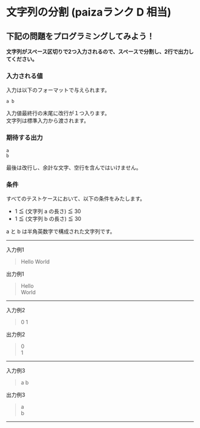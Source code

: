 # 文字列の分割 (paizaランク D 相当)
## 下記の問題をプログラミングしてみよう！
**文字列がスペース区切りで2つ入力されるので、スペースで分割し、2行で出力してください。**

### 入力される値
入力は以下のフォーマットで与えられます。
```
a b
```

入力値最終行の末尾に改行が１つ入ります。  
文字列は標準入力から渡されます。

### 期待する出力
```
a
b
```

最後は改行し、余計な文字、空行を含んではいけません。

### 条件
すべてのテストケースにおいて、以下の条件をみたします。

- 1 ≦ (文字列 a の長さ) ≦ 30
- 1 ≦ (文字列 b の長さ) ≦ 30

a と b は半角英数字で構成された文字列です。

---
入力例1
> Hello World

出力例1
> Hello  
> World

---
入力例2
> 0 1

出力例2
> 0  
> 1

---
入力例3
> a b

出力例3
> a  
> b

---